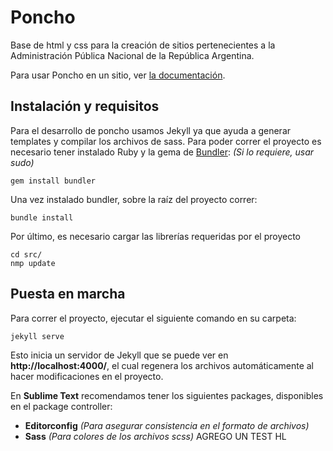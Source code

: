 # Poncho

Base de html y css para la creación de sitios pertenecientes a la Administración Pública Nacional de la República Argentina.

Para usar Poncho en un sitio, ver [la documentación](http://argob.github.io/poncho/).

## Instalación y requisitos

Para el desarrollo de poncho usamos Jekyll ya que ayuda a generar templates y compilar los archivos de sass.
Para poder correr el proyecto es necesario tener instalado Ruby y la gema de [Bundler](http://bundler.io/): *(Si lo requiere, usar sudo)*

    gem install bundler

Una vez instalado bundler, sobre la raíz del proyecto correr:

    bundle install

Por último, es necesario cargar las librerías requeridas por el proyecto

    cd src/
    nmp update

## Puesta en marcha

Para correr el proyecto, ejecutar el siguiente comando en su carpeta:

    jekyll serve

Esto inicia un servidor de Jekyll que se puede ver en **http://localhost:4000/**, el cual regenera los archivos automáticamente al hacer modificaciones en el proyecto.

En **Sublime Text** recomendamos tener los siguientes packages, disponibles en el package controller:

- **Editorconfig** *(Para asegurar consistencia en el formato de archivos)*
- **Sass** *(Para colores de los archivos scss)*
AGREGO UN TEST HL
